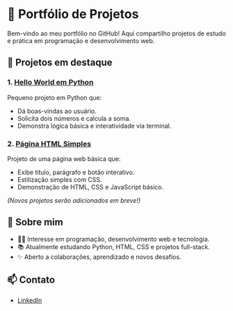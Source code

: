 # 🚀 Portfólio de Projetos

Bem-vindo ao meu portfólio no GitHub! Aqui compartilho projetos de estudo e prática em programação e desenvolvimento web.

## 📂 Projetos em destaque

### 1. [Hello World em Python](https://github.com/SEUUSUARIO/hello-world-python)
Pequeno projeto em Python que:
- Dá boas-vindas ao usuário.
- Solicita dois números e calcula a soma.
- Demonstra lógica básica e interatividade via terminal.

### 2. [Página HTML Simples](index)
Projeto de uma página web básica que:
- Exibe título, parágrafo e botão interativo.
- Estilização simples com CSS.
- Demonstração de HTML, CSS e JavaScript básico.

*(Novos projetos serão adicionados em breve!)*

## 📌 Sobre mim
- 👨‍💻 Interesse em programação, desenvolvimento web e tecnologia.
- 📚 Atualmente estudando Python, HTML, CSS e projetos full-stack.
- ✨ Aberto a colaborações, aprendizado e novos desafios.

## 📫 Contato
- [LinkedIn](https://www.linkedin.com/in/renato-almeida-filho/)
